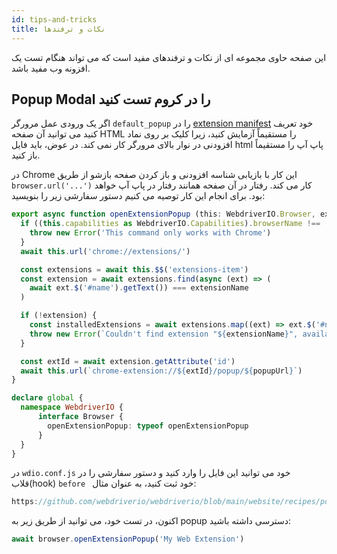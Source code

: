 ```yaml
---
id: tips-and-tricks
title: نکات و ترفندها
---
```


این صفحه حاوی مجموعه ای از نکات و ترفندهای مفید است که می تواند هنگام تست یک افزونه وب مفید باشد.

## Popup Modal را در کروم تست کنید

اگر یک ورودی عمل مرورگر `default_popup` را در [extension manifest](https://developer.mozilla.org/en-US/docs/Mozilla/Add-ons/WebExtensions/manifest.json/browser_action) خود تعریف کنید می توانید آن صفحه HTML را مستقیماً آزمایش کنید، زیرا کلیک بر روی نماد افزودنی در نوار بالای مرورگر کار نمی کند. در عوض، باید فایل html پاپ آپ را مستقیماً باز کنید.

در Chrome این کار با بازیابی شناسه افزودنی و باز کردن صفحه بازشو از طریق `browser.url('...')` کار می کند. رفتار در آن صفحه همانند رفتار در پاپ آپ خواهد بود. برای انجام این کار توصیه می کنیم دستور سفارشی زیر را بنویسید:

```ts customCommand.ts
export async function openExtensionPopup (this: WebdriverIO.Browser, extensionName: string, popupUrl = 'index.html') {
  if ((this.capabilities as WebdriverIO.Capabilities).browserName !== 'chrome') {
    throw new Error('This command only works with Chrome')
  }
  await this.url('chrome://extensions/')

  const extensions = await this.$$('extensions-item')
  const extension = await extensions.find(async (ext) => (
    await ext.$('#name').getText()) === extensionName
  )

  if (!extension) {
    const installedExtensions = await extensions.map((ext) => ext.$('#name').getText())
    throw new Error(`Couldn't find extension "${extensionName}", available installed extensions are "${installedExtensions.join('", "')}"`)
  }

  const extId = await extension.getAttribute('id')
  await this.url(`chrome-extension://${extId}/popup/${popupUrl}`)
}

declare global {
  namespace WebdriverIO {
      interface Browser {
        openExtensionPopup: typeof openExtensionPopup
      }
  }
}
```

در `wdio.conf.js` خود می توانید این فایل را وارد کنید و دستور سفارشی را در قلاب(hook) `before ` خود ثبت کنید، به عنوان مثال:

```js reference useHTTPS
https://github.com/webdriverio/webdriverio/blob/main/website/recipes/popup-modal.js
```

اکنون، در تست خود، می توانید از طریق زیر به popup دسترسی داشته باشید:

```ts
await browser.openExtensionPopup('My Web Extension')
```
